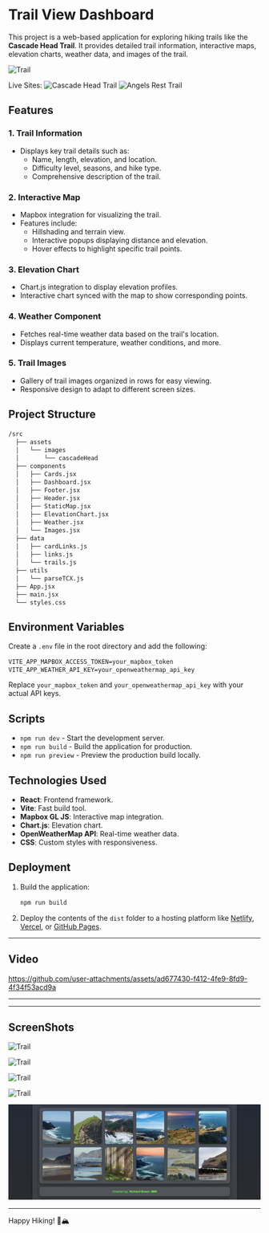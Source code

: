 # Trail View Dashboard

This project is a web-based application for exploring hiking trails like the **Cascade Head Trail**. It provides detailed trail information, interactive maps, elevation charts, weather data, and images of the trail.

![Trail](/public/assets/video/CascadeHead.gif)

Live Sites: 
![Cascade Head Trail](https://viewcascadehead.netlify.app/)
![Angels Rest Trail](https://viewangelsrest.netlify.app/)

## Features

### 1. **Trail Information**
- Displays key trail details such as:
  - Name, length, elevation, and location.
  - Difficulty level, seasons, and hike type.
  - Comprehensive description of the trail.

### 2. **Interactive Map**
- Mapbox integration for visualizing the trail.
- Features include:
  - Hillshading and terrain view.
  - Interactive popups displaying distance and elevation.
  - Hover effects to highlight specific trail points.

### 3. **Elevation Chart**
- Chart.js integration to display elevation profiles.
- Interactive chart synced with the map to show corresponding points.

### 4. **Weather Component**
- Fetches real-time weather data based on the trail's location.
- Displays current temperature, weather conditions, and more.

### 5. **Trail Images**
- Gallery of trail images organized in rows for easy viewing.
- Responsive design to adapt to different screen sizes.

## Project Structure
```
/src
  ├── assets
  │   └── images
  │       └── cascadeHead
  ├── components
  │   ├── Cards.jsx
  │   ├── Dashboard.jsx
  │   ├── Footer.jsx
  │   ├── Header.jsx
  │   ├── StaticMap.jsx
  │   ├── ElevationChart.jsx
  │   ├── Weather.jsx
  │   └── Images.jsx
  ├── data
  │   ├── cardLinks.js
  │   ├── links.js
  │   └── trails.js
  ├── utils
  │   └── parseTCX.js
  ├── App.jsx
  ├── main.jsx
  └── styles.css

```

## Environment Variables
Create a `.env` file in the root directory and add the following:

```
VITE_APP_MAPBOX_ACCESS_TOKEN=your_mapbox_token
VITE_APP_WEATHER_API_KEY=your_openweathermap_api_key
```

Replace `your_mapbox_token` and `your_openweathermap_api_key` with your actual API keys.

## Scripts
- `npm run dev` - Start the development server.
- `npm run build` - Build the application for production.
- `npm run preview` - Preview the production build locally.

## Technologies Used
- **React**: Frontend framework.
- **Vite**: Fast build tool.
- **Mapbox GL JS**: Interactive map integration.
- **Chart.js**: Elevation chart.
- **OpenWeatherMap API**: Real-time weather data.
- **CSS**: Custom styles with responsiveness.

## Deployment
1. Build the application:
   ```bash
   npm run build
   ```

2. Deploy the contents of the `dist` folder to a hosting platform like [Netlify](https://www.netlify.com/), [Vercel](https://vercel.com/), or [GitHub Pages](https://pages.github.com/).

---

## Video

https://github.com/user-attachments/assets/ad677430-f412-4fe9-8fd9-4f34f53acd9a

---

---

## ScreenShots

![Trail](/public/images_readMe_github/image1.png)

![Trail](/public/images_readMe_github/image2.png)

![Trail](/public/images_readMe_github/image3.png)

![Trail](/public/images_readMe_github/image4.png)

![Trail](/public/images_readMe_github/image5.png)

---

Happy Hiking! 🌲🏔️



